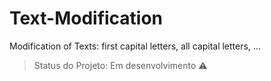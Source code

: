 # Text-Modification
 Modification of Texts: first capital letters, all capital letters, ...

> Status do Projeto: Em desenvolvimento :warning:

